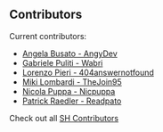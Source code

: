 ## Contributors

Current contributors:

- [Angela Busato - AngyDev](https://github.com/AngyDev)
- [Gabriele Puliti - Wabri](https://github.com/Wabri)
- [Lorenzo Pieri - 404answernotfound](https://github.com/404answernotfound)
- [Miki Lombardi - TheJoin95](https://github.com/TheJoin95)
- [Nicola Puppa - Nicpuppa](https://github.com/nicpuppa)
- [Patrick Raedler - Readpato](https://github.com/Readpato)

Check out all [SH Contributors](https://github.com/Schrodinger-Hat/schrodinger-hat-website/graphs/contributors)
